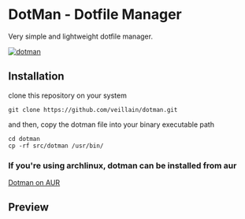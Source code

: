 # DotMan - Dotfile Manager
Very simple and lightweight dotfile manager.

[![dotman](https://img.shields.io/aur/version/dotman?color=1793d1&label=dotman&logo=arch-linux&style=for-the-badge)](https://aur.archlinux.org/packages/dotman/)

## Installation
clone this repository on your system
```
git clone https://github.com/veillain/dotman.git
```

and then, copy the dotman file into your binary executable path
```
cd dotman
cp -rf src/dotman /usr/bin/
```

### If you're using archlinux, dotman can be installed from aur
[Dotman on AUR](https://aur.archlinux.org/packages/dotman/)

## Preview
